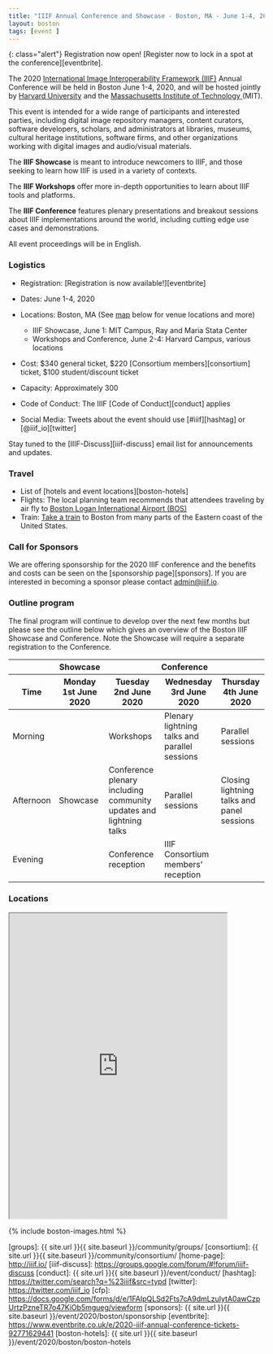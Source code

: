```yaml
---
title: "IIIF Annual Conference and Showcase - Boston, MA - June 1-4, 2020"
layout: boston
tags: [event ]
---
```


{: class="alert"}
Registration now open! [Register now to lock in a spot at the conference][eventbrite].

The 2020 [International Image Interoperability Framework (IIIF)][iiif] Annual Conference will be held in Boston June 1-4, 2020, and will be hosted jointly by [Harvard University][harvard] and the [Massachusetts Institute of Technology ][mit] (MIT).

This event is intended for a wide range of participants and interested parties, including digital image repository managers, content curators, software developers, scholars, and administrators at libraries, museums, cultural heritage institutions, software firms, and other organizations working with digital images and audio/visual materials.

The **IIIF Showcase** is meant to introduce newcomers to IIIF, and those seeking to learn how IIIF is used in a variety of contexts.

The **IIIF Workshops** offer more in-depth opportunities to learn about IIIF tools and platforms.

The **IIIF Conference** features plenary presentations and breakout sessions about IIIF implementations around the world, including cutting edge use cases and demonstrations. 

All event proceedings will be in English.


### Logistics

* Registration: [Registration is now available!][eventbrite]
* Dates: June 1-4, 2020
* Locations: Boston, MA (See [map](#locations) below for venue locations and more)
    - IIIF Showcase, June 1: MIT Campus, Ray and Maria Stata Center
    - Workshops and Conference, June 2-4: Harvard Campus, various locations

* Cost: $340 general ticket, $220 [Consortium members][consortium] ticket, $100 student/discount ticket
* Capacity: Approximately 300
* Code of Conduct: The IIIF [Code of Conduct][conduct] applies
* Social Media: Tweets about the event should use [#iiif][hashtag] or [@iiif_io][twitter]

Stay tuned to the [IIIF-Discuss][iiif-discuss] email list for announcements and updates.


### Travel

- List of [hotels and event locations][boston-hotels]
- Flights: The local planning team recommends that attendees traveling by air fly to [Boston Logan International Airport (BOS)](https://www.massport.com/logan-airport)
- Train: [Take a train](https://www.amtrak.com/home.html) to Boston from many parts of the Eastern coast of the United States. 


### Call for Sponsors

We are offering sponsorship for the 2020 IIIF conference and the benefits and costs can be seen on the [sponsorship page][sponsors]. If you are interested in becoming a sponsor please contact <admin@iiif.io>.

### Outline program

The final program will continue to develop over the next few months but please see the outline below which gives an overview of the Boston IIIF Showcase and Conference. Note the Showcase will require a separate registration to the Conference. 

<table class="api-table">
    <thead>
        <tr>
            <th>&nbsp;</th>
            <th><b>Showcase</b></th>
            <th colspan="3"><b>Conference</b></th>
        </tr>
        <tr>
            <th>Time</th>
            <th>Monday 1st June 2020</th>
            <th>Tuesday 2nd June 2020</th>
            <th>Wednesday 3rd June 2020</th>
            <th>Thursday 4th June 2020</th>
        </tr>
    </thead>
    <tbody>
        <tr>
            <td>Morning</td>
            <td>&nbsp;</td>
            <td>Workshops</td>
            <td>Plenary lightning talks and parallel sessions</td>
            <td>Parallel sessions</td>
        </tr>
        <tr>
            <td>Afternoon</td>
            <td>Showcase</td>
            <td>Conference plenary including community updates and lightning talks</td>
            <td>Parallel sessions</td>
            <td>Closing lightning talks and panel sessions</td>
        </tr>
        <tr>
            <td>Evening</td>
            <td>&nbsp;</td>
            <td>Conference reception</td>
            <td>IIIF Consortium members' reception</td>
            <td>&nbsp;</td>
        </tr>
    </tbody>
</table>    

### Locations

<iframe src="https://www.google.com/maps/d/u/0/embed?mid=12xQYwT3lW4hjdJaRWlBayMjb3e0_OQZo&ctrl=true" style="width: 85%; height: 600px"></iframe>


{% include boston-images.html %}

[iiif]: https://iiif.io/
[harvard]: https://www.harvard.edu/
[mit]: https://mit.edu/
[groups]: {{ site.url }}{{ site.baseurl }}/community/groups/
[consortium]: {{ site.url }}{{ site.baseurl }}/community/consortium/
[home-page]: http://iiif.io/
[iiif-discuss]: https://groups.google.com/forum/#!forum/iiif-discuss
[conduct]: {{ site.url }}{{ site.baseurl }}/event/conduct/
[hashtag]: https://twitter.com/search?q=%23iiif&src=typd
[twitter]: https://twitter.com/iiif_io
[cfp]: https://docs.google.com/forms/d/e/1FAIpQLSd2Fts7cA9dmLzuIytA0awCzpUrtzPzneTR7o47KiOb5mgueg/viewform 
[sponsors]:  {{ site.url }}{{ site.baseurl }}/event/2020/boston/sponsorship
[eventbrite]: https://www.eventbrite.co.uk/e/2020-iiif-annual-conference-tickets-92771629441
[boston-hotels]: {{ site.url }}{{ site.baseurl }}/event/2020/boston/boston-hotels